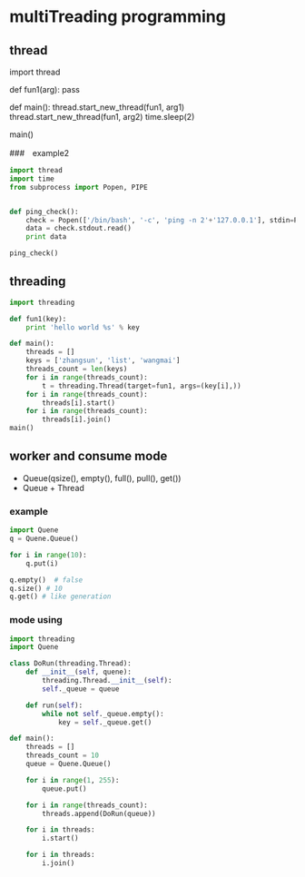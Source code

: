 # multiTreading programming

## thread
import thread

def fun1(arg):
	pass

def main():
	thread.start_new_thread(fun1, arg1)
	thread.start_new_thread(fun1, arg2)
	time.sleep(2)

main()

###　example2
```python
import thread
import time
from subprocess import Popen, PIPE


def ping_check():
	check = Popen(['/bin/bash', '-c', 'ping -n 2'+'127.0.0.1'], stdin=PIPE, stdout=PIPE)
	data = check.stdout.read()
	print data

ping_check()
```

## threading

```python
import threading

def fun1(key):
	print 'hello world %s' % key

def main():
	threads = []
	keys = ['zhangsun', 'list', 'wangmai']
	threads_count = len(keys)
	for i in range(threads_count):
		t = threading.Thread(target=fun1, args=(key[i],))
	for i in range(threads_count):
		threads[i].start()
	for i in range(threads_count):
		threads[i].join()
main()
```

## worker and consume mode
- Queue(qsize(), empty(), full(), pull(), get())
- Queue + Thread

### example

```python
import Quene
q = Quene.Queue()

for i in range(10):
	q.put(i)

q.empty()  # false
q.size() # 10
q.get() # like generation
```

### mode using
```python
import threading
import Quene

class DoRun(threading.Thread):
	def __init__(self, quene):
		threading.Thread.__init__(self):
		self._queue = queue

	def run(self):
		while not self._queue.empty():
			key = self._queue.get()

def main():
	threads = []
	threads_count = 10
	queue = Quene.Queue()

	for i in range(1, 255):
		queue.put()

	for i in range(threads_count):
		threads.append(DoRun(queue))

	for i in threads:
		i.start()

	for i in threads:
		i.join()

